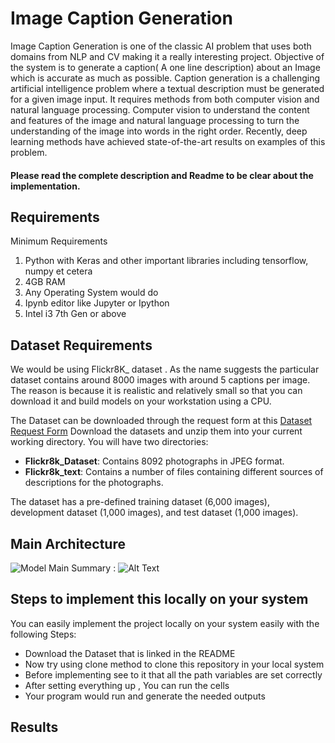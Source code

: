 # Image Caption Generation

Image Caption Generation is one of the classic AI problem that uses both domains from NLP and CV making it a really interesting project. Objective of the system is to generate a caption( A one line description) about an Image which is accurate as much as possible. Caption generation is a challenging artificial intelligence problem where a textual description must be generated
for a given image input.
It requires methods from both computer vision and natural language processing. Computer vision to understand
the content and features of the image and natural language processing to turn the understanding of the image
into words in the right order. Recently, deep learning methods have achieved state-of-the-art results on
examples of this problem.

#### Please read the complete description and Readme to be clear about the implementation.

## Requirements

Minimum Requirements

1. Python with Keras and other important libraries including tensorflow, numpy et cetera
2. 4GB RAM
3. Any Operating System would do
4. Ipynb editor like Jupyter or Ipython
5. Intel i3 7th Gen or above 

## Dataset Requirements 

We would be using Flickr8K_ dataset . As the name suggests the particular dataset contains around 8000 images with around 5 captions per image. The reason is because it is realistic and relatively small so that you can download it and build models on your workstation using a CPU.

The Dataset can be downloaded through the request form at this [Dataset Request Form](https://illinois.edu/fb/sec/1713398)
Download the datasets and unzip them into your current working directory. You will have two directories:

* **Flickr8k_Dataset**: Contains 8092 photographs in JPEG format.
* **Flickr8k_text**: Contains a number of files containing different sources of descriptions for the photographs.



The dataset has a pre-defined training dataset (6,000 images), development dataset (1,000 images), and test dataset (1,000 images).

## Main Architecture 

![Model Main Summary](/images/logo.png)
: ![Alt Text](https://3qeqpr26caki16dnhd19sv6by6v-wpengine.netdna-ssl.com/wp-content/uploads/2017/09/Plot-of-the-Caption-Generation-Deep-Learning-Model.png)

## Steps to implement this locally on your system

You can easily implement the project locally on your system easily with the following Steps:

* Download the Dataset that is linked in the README
* Now try using clone method to clone this repository in your local system
* Before implementing see to it that all the path variables are set correctly 
* After setting everything up , You can run the cells 
* Your program would run and generate the needed outputs

## Results 

